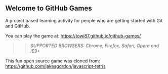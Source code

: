 ## Welcome to GitHub Games

A project based learning activity for people who are getting started with Git and GitHub.

You can play the game at: https://towi87.github.io/github-games/

>> _*SUPPORTED BROWSERS*: Chrome, Firefox, Safari, Opera and IE9+_

This fun open source game was cloned from: https://github.com/jakesgordon/javascript-tetris
